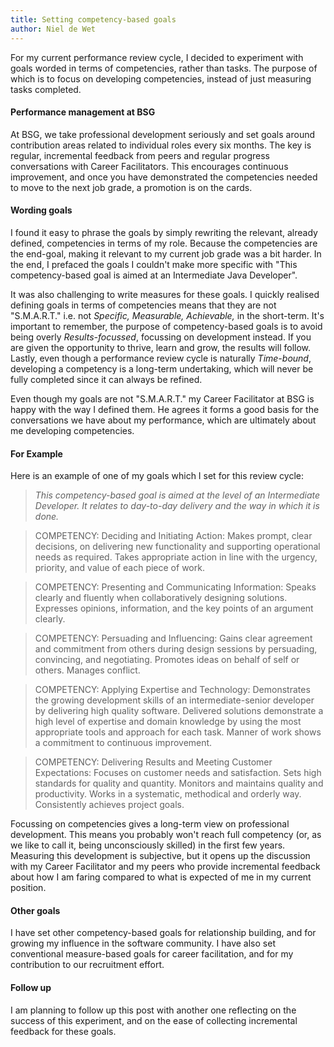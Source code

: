 ```yaml
---
title: Setting competency-based goals
author: Niel de Wet
---
```


For my current performance review cycle, I decided to experiment with goals worded in terms of competencies, rather than tasks. The purpose of which is to focus on developing competencies, instead of just measuring tasks completed.<!--more-->

#### Performance management at BSG
At BSG, we take professional development seriously and set goals around contribution areas related to individual roles every six months. The key is regular, incremental feedback from peers and regular progress conversations with Career Facilitators. This encourages continuous improvement, and once you have demonstrated the competencies needed to move to the next job grade, a promotion is on the cards.

#### Wording goals
I found it easy to phrase the goals by simply rewriting the relevant, already defined, competencies in terms of my role. Because the competencies are the end-goal, making it relevant to my current job grade was a bit harder. In the end, I prefaced the goals I couldn't make more specific with "This competency-based goal is aimed at an Intermediate Java Developer".

It was also challenging to write measures for these goals. I quickly realised defining goals in terms of competencies means that they are not "S.M.A.R.T." i.e. not *Specific, Measurable, Achievable,* in the short-term. It's important to remember, the purpose of competency-based goals is to avoid being overly *Results-focussed*, focussing on development instead. If you are given the opportunity to thrive, learn and grow, the results will follow. Lastly, even though a performance review cycle is naturally *Time-bound*, developing a competency is a long-term undertaking, which will never be fully completed since it can always be refined.

Even though my goals are not "S.M.A.R.T." my Career Facilitator at BSG is happy with the way I defined them. He agrees it forms a good basis for the conversations we have about my performance, which are ultimately about me developing competencies.

#### For Example
Here is an example of one of my goals which I set for this review cycle:

> *This competency-based goal is aimed at the level of an Intermediate Developer. It relates to day-to-day delivery and the way in which it is done.*

> COMPETENCY: Deciding and Initiating Action:
> Makes prompt, clear decisions, on delivering new functionality and supporting operational needs as required. Takes appropriate action in line with the urgency, priority, and value of each piece of work.

> COMPETENCY: Presenting and Communicating Information:
> Speaks clearly and fluently when collaboratively designing solutions. Expresses opinions, information, and the key points of an argument clearly.

> COMPETENCY: Persuading and Influencing:
> Gains clear agreement and commitment from others during design sessions by persuading, convincing, and negotiating. Promotes ideas on behalf of self or others. Manages conflict.

> COMPETENCY: Applying Expertise and Technology:
> Demonstrates the growing development skills of an intermediate-senior developer by delivering high quality software. Delivered solutions demonstrate a high level of expertise and domain knowledge by using the most appropriate tools and approach for each task. Manner of work shows a commitment to continuous improvement.

> COMPETENCY: Delivering Results and Meeting Customer Expectations:
> Focuses on customer needs and satisfaction. Sets high standards for quality and quantity. Monitors and maintains quality and productivity. Works in a systematic, methodical and orderly way. Consistently achieves project goals.

Focussing on competencies gives a long-term view on professional development. This means you probably won't reach full competency (or, as we like to call it, being unconsciously skilled) in the first few years. Measuring this development is subjective, but it opens up the discussion with my Career Facilitator and my peers who provide incremental feedback about how I am faring compared to what is expected of me in my current position.

#### Other goals
I have set other competency-based goals for relationship building, and for growing my influence in the software community. I have also set conventional measure-based goals for career facilitation, and for my contribution to our recruitment effort.

#### Follow up
I am planning to follow up this post with another one reflecting on the success of this experiment, and on the ease of collecting incremental feedback for these goals.

